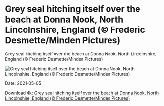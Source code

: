 # Grey seal hitching itself over the beach at Donna Nook, North Lincolnshire, England (© Frederic Desmette/Minden Pictures)

Grey seal hitching itself over the beach at Donna Nook, North Lincolnshire, England (© Frederic Desmette/Minden Pictures)

![Grey seal hitching itself over the beach at Donna Nook, North Lincolnshire, England (© Frederic Desmette/Minden Pictures)](https://bing.com/th?id=OHR.StarWarsSeal_EN-US1938844381_UHD.jpg&w=1024&h=576)

Date: 2021-05-05

Download 4k: [Grey seal hitching itself over the beach at Donna Nook, North Lincolnshire, England (© Frederic Desmette/Minden Pictures)](https://bing.com/th?id=OHR.StarWarsSeal_EN-US1938844381_UHD.jpg)

